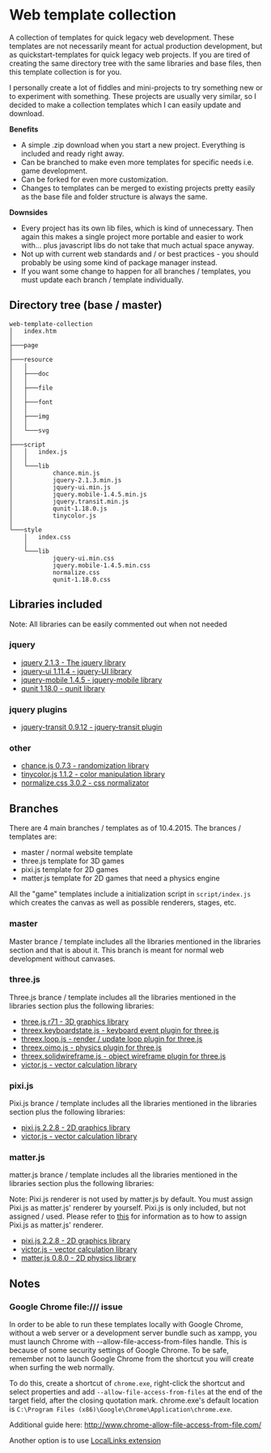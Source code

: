 # Web template collection

A collection of templates for quick legacy web development. These templates are not necessarily meant for actual production development, but as quickstart-templates for quick legacy web projects. If you are tired of creating the same directory tree with the same libraries and base files, then this template collection is for you.

I personally create a lot of fiddles and mini-projects to try something new or to experiment with something. These projects are usually very similar, so I decided to make a collection templates which I can easily update and download.

**Benefits**

* A simple .zip download when you start a new project. Everything is included and ready right away.
* Can be branched to make even more templates for specific needs i.e. game development.
* Can be forked for even more customization.
* Changes to templates can be merged to existing projects pretty easily as the base file and folder structure is always the same.

**Downsides**

* Every project has its own lib files, which is kind of unnecessary. Then again this makes a single project more portable and easier to work with... plus javascript libs do not take that much actual space anyway.
* Not up with current web standards and / or best practices - you should probably be using some kind of package manager instead.
* If you want some change to happen for all branches / templates, you must update each branch / template individually.

## Directory tree (base / master)

```
web-template-collection
│   index.htm
│
├───page
│
├───resource
│   │
│   ├───doc
│   │
│   ├───file
│   │
│   ├───font
│   │
│   ├───img
│   │
│   └───svg
│
├───script
│   │   index.js
│   │
│   └───lib
│           chance.min.js
│           jquery-2.1.3.min.js
│           jquery-ui.min.js
│           jquery.mobile-1.4.5.min.js
│           jquery.transit.min.js
│           qunit-1.18.0.js
│           tinycolor.js
│
└───style
    │   index.css
    │
    └───lib
            jquery-ui.min.css
            jquery.mobile-1.4.5.min.css
            normalize.css
            qunit-1.18.0.css
```


## Libraries included

Note: All libraries can be easily commented out when not needed

### jquery

* [jquery 2.1.3 - The jquery library](http://jquery.com/)
* [jquery-ui 1.11.4 - jquery-UI library](http://jqueryui.com/)
* [jquery-mobile 1.4.5 - jquery-mobile library](http://jquerymobile.com/)
* [qunit 1.18.0 - qunit library](https://qunitjs.com/)

### jquery plugins

* [jquery-transit 0.9.12 - jquery-transit plugin](http://ricostacruz.com/jquery.transit/)

### other

* [chance.js 0.7.3 - randomization library](http://chancejs.com/#)
* [tinycolor.js 1.1.2 - color manipulation library](https://github.com/bgrins/TinyColor)
* [normalize.css 3.0.2 - css normalizator](http://necolas.github.io/normalize.css/)


## Branches

There are 4 main branches / templates as of 10.4.2015. The brances / templates are:

* master / normal website template
* three.js template for 3D games
* pixi.js template for 2D games
* matter.js template for 2D games that need a physics engine

All the "game" templates include a initialization script in `script/index.js` which creates the canvas as well as possible renderers, stages, etc.

### master

Master brance / template includes all the libraries mentioned in the libraries section and that is about it. This branch is meant for normal web development without canvases.

### three.js

Three.js brance / template includes all the libraries mentioned in the libraries section plus the following libraries:

* [three.js r71 - 3D graphics library](http://threejs.org/)
* [threex.keyboardstate.js - keyboard event plugin for three.js](http://www.threejsgames.com/extensions/)
* [threex.loop.js - render / update loop plugin for three.js](http://www.threejsgames.com/extensions/)
* [threex.oimo.js - physics plugin for three.js](http://www.threejsgames.com/extensions/)
* [threex.solidwireframe.js - object wireframe plugin for three.js](http://www.threejsgames.com/extensions/)
* [victor.js - vector calculation library](http://victorjs.org/)

### pixi.js

Pixi.js brance / template includes all the libraries mentioned in the libraries section plus the following libraries:

* [pixi.js 2.2.8 - 2D graphics library](http://www.pixijs.com/)
* [victor.js - vector calculation library](http://victorjs.org/)

### matter.js

matter.js brance / template includes all the libraries mentioned in the libraries section plus the following libraries:

Note: Pixi.js renderer is not used by matter.js by default. You must assign Pixi.js as matter.js' renderer by yourself. Pixi.js is only included, but not assigned / used. Please refer to [this](https://github.com/liabru/matter-js/wiki/Rendering) for information as to how to assign Pixi.js as matter.js' renderer.

* [pixi.js 2.2.8 - 2D graphics library](http://www.pixijs.com/) 
* [victor.js - vector calculation library](http://victorjs.org/)
* [matter.js 0.8.0 - 2D physics library](http://brm.io/matter-js/)

## Notes

### Google Chrome file:/// issue

In order to be able to run these templates locally with Google Chrome, without a web server or a development server bundle such as xampp, you must launch Chrome with --allow-file-access-from-files handle. This is because of some security settings of Google Chrome. To be safe, remember not to launch Google Chrome from the shortcut you will create when surfing the web normally.

To do this, create a shortcut of `chrome.exe`, right-click the shortcut and select properties and add `--allow-file-access-from-files` at the end of the target field, after the closing quotation mark. chrome.exe's default location is `C:\Program Files (x86)\Google\Chrome\Application\chrome.exe`.

Additional guide here: http://www.chrome-allow-file-access-from-file.com/

Another option is to use [LocalLinks extension](https://chrome.google.com/webstore/detail/locallinks/jllpkdkcdjndhggodimiphkghogcpida)
